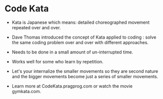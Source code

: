 # Code Kata

* Kata is Japanese which means: detailed choreographed movement repeated over and over.

* Dave Thomas introduced the concept of Kata applied to coding : solve the same coding problem over and over with different approaches. 

* Needs to be done in a small amount of un-interrupted time.

* Works well for some who learn by repetition.

* Let's your internalize the smaller movements so they are second nature and the bigger movements become just a series of smaller movements. 

* Learn more at CodeKata.pragprog.com or watch the movie gymkata.com.

